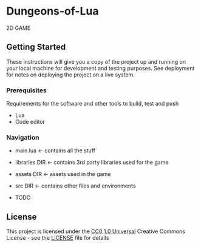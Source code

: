 
# Dungeons-of-Lua

2D GAME


## Getting Started

These instructions will give you a copy of the project up and running on
your local machine for development and testing purposes. See deployment
for notes on deploying the project on a live system.

### Prerequisites

Requirements for the software and other tools to build, test and push 
- Lua
- Code editor

### Navigation

- main.lua <- contains all the stuff
- libraries DIR <- contains 3rd party libraries used for the game
- assets DIR <- assets used in the game
- src DIR <- contains other files and environments

- TODO

## License

This project is licensed under the [CC0 1.0 Universal](LICENSE)
Creative Commons License - see the [LICENSE](LICENSE) file for
details
